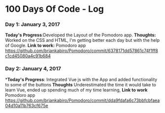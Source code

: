 # 100 Days Of Code - Log
<!---
### Day 0: February 30, 2016 (Example 1)
##### (delete me or comment me out)

**Today's Progress**: Fixed CSS, worked on canvas functionality for the app.

**Thoughts:** I really struggled with CSS, but, overall, I feel like I am slowly getting better at it. Canvas is still new for me, but I managed to figure out some basic functionality.

**Link to work:** [Calculator App](http://www.example.com)

--->
### Day 1: January 3, 2017

**Today's Progress**:Developed the Layout of the Pomodoro app.
**Thoughts:** Worked on the CSS and HTML, I'm getting better each day but with the help of Google.
**Link to work:** Pomodoro app https://github.com/briankabiro/Pomodoro/commit/6378171dd57861c74f1ff8c1cd45080a4c91b684

### Day 2: January 4, 2017
***Today's Progress**: Integrated Vue js with the App and added functionality to some of the buttons
**Thoughts** Underestimated the time it would take to learn Vue, ended up spending much of my time learning,
**Link to work** Pomodoro app https://github.com/briankabiro/Pomodoro/commit/dda9fdafa6c73bbfcbfaea04d10a11b763cf675e
